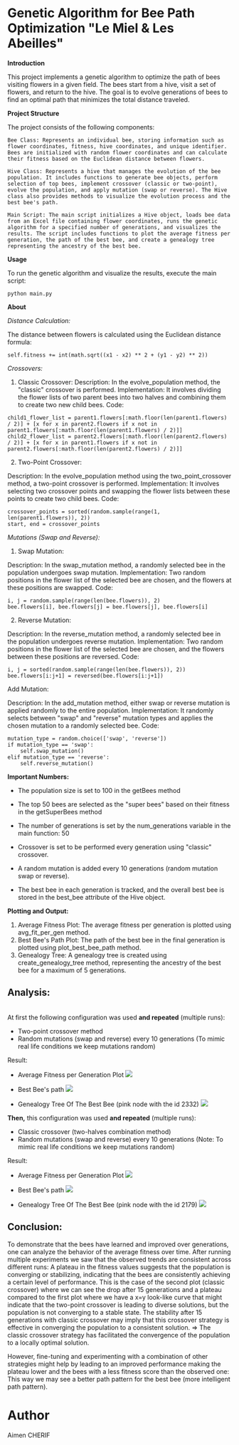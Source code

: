 # Genetic Algorithm for Bee Path Optimization "Le Miel & Les Abeilles"

<b>Introduction</b>

This project implements a genetic algorithm to optimize the path of bees visiting flowers in a given field. 
The bees start from a hive, visit a set of flowers, and return to the hive.
The goal is to evolve generations of bees to find an optimal path that minimizes the total distance traveled.


<b>Project Structure</b>

The project consists of the following components:

    Bee Class: Represents an individual bee, storing information such as flower coordinates, fitness, hive coordinates, and unique identifier. Bees are initialized with random flower coordinates and can calculate their fitness based on the Euclidean distance between flowers.

    Hive Class: Represents a hive that manages the evolution of the bee population. It includes functions to generate bee objects, perform selection of top bees, implement crossover (classic or two-point), evolve the population, and apply mutation (swap or reverse). The Hive class also provides methods to visualize the evolution process and the best bee's path.

    Main Script: The main script initializes a Hive object, loads bee data from an Excel file containing flower coordinates, runs the genetic algorithm for a specified number of generations, and visualizes the results. The script includes functions to plot the average fitness per generation, the path of the best bee, and create a genealogy tree representing the ancestry of the best bee.

<b>Usage</b>

To run the genetic algorithm and visualize the results, execute the main script:
````
python main.py
````

<b>About</b>
<br>

*Distance Calculation:*

The distance between flowers is calculated using the Euclidean distance formula:
````
self.fitness += int(math.sqrt((x1 - x2) ** 2 + (y1 - y2) ** 2))
````

*Crossovers:*

1) Classic Crossover:
Description: In the evolve_population method, the "classic" crossover is performed.
Implementation: It involves dividing the flower lists of two parent bees into two halves and combining them to create two new child bees.
Code:
````
child1_flower_list = parent1.flowers[:math.floor(len(parent1.flowers) / 2)] + [x for x in parent2.flowers if x not in parent1.flowers[:math.floor(len(parent1.flowers) / 2)]]
child2_flower_list = parent2.flowers[:math.floor(len(parent2.flowers) / 2)] + [x for x in parent1.flowers if x not in parent2.flowers[:math.floor(len(parent2.flowers) / 2)]]
````

2) Two-Point Crossover:

Description: In the evolve_population method using the two_point_crossover method, a two-point crossover is performed.
Implementation: It involves selecting two crossover points and swapping the flower lists between these points to create two child bees.
Code:
````
crossover_points = sorted(random.sample(range(1, len(parent1.flowers)), 2))
start, end = crossover_points
````

*Mutations (Swap and Reverse):*

1) Swap Mutation:

Description: In the swap_mutation method, a randomly selected bee in the population undergoes swap mutation.
Implementation: Two random positions in the flower list of the selected bee are chosen, and the flowers at these positions are swapped.
Code:

````
i, j = random.sample(range(len(bee.flowers)), 2)
bee.flowers[i], bee.flowers[j] = bee.flowers[j], bee.flowers[i]
````
2) Reverse Mutation:

Description: In the reverse_mutation method, a randomly selected bee in the population undergoes reverse mutation.
Implementation: Two random positions in the flower list of the selected bee are chosen, and the flowers between these positions are reversed.
Code:
````
i, j = sorted(random.sample(range(len(bee.flowers)), 2))
bee.flowers[i:j+1] = reversed(bee.flowers[i:j+1])
````
Add Mutation:

Description: In the add_mutation method, either swap or reverse mutation is applied randomly to the entire population.
Implementation: It randomly selects between "swap" and "reverse" mutation types and applies the chosen mutation to a randomly selected bee.
Code:
````
mutation_type = random.choice(['swap', 'reverse'])
if mutation_type == 'swap':
    self.swap_mutation()
elif mutation_type == 'reverse':
    self.reverse_mutation()
````

**Important Numbers:**

- The population size is set to 100 in the getBees method

- The top 50 bees are selected as the "super bees" based on their fitness in the getSuperBees method

- The number of generations is set by the num_generations variable in the main function: 50

- Crossover is set to be performed every generation using "classic" crossover. 

- A random mutation is added every 10 generations (random mutation swap or reverse).

- The best bee in each generation is tracked, and the overall best bee is stored in the best_bee attribute of the Hive object.


<b>Plotting and Output:</b>
1) Average Fitness Plot:
The average fitness per generation is plotted using avg_fit_per_gen method.
2) Best Bee's Path Plot:
The path of the best bee in the final generation is plotted using plot_best_bee_path method.
3) Genealogy Tree:
A genealogy tree is created using create_genealogy_tree method, representing the ancestry of the best bee for a maximum of 5 generations.


## Analysis:
<br>
At first the following configuration was used <b>and repeated</b> (multiple runs):

- Two-point crossover method
- Random mutations (swap and reverse) every 10 generations
  (To mimic real life conditions we keep mutations random)

Result:
- Average Fitness per Generation Plot
![](Images/avg_fitness_twopts.png)

- Best Bee's path
![](Images/best_bee_path_twopts.png)

- Genealogy Tree Of The Best Bee (pink node with the id 2332)
![](Images/genealogy_tree_best_bee_twopts.png)


<b>Then,</b> this configuration was used <b>and repeated</b> (multiple runs):

- Classic crossover (two-halves combination method)
- Random mutations (swap and reverse) every 10 generations
(Note: To mimic real life conditions we keep mutations random)

Result:
- Average Fitness per Generation Plot
![](Images/avg_fitness.png)

- Best Bee's path
![](Images/best_bee_path.png)

- Genealogy Tree Of The Best Bee (pink node with the id 2179)
![](Images/genealogy_tree_best_bee.png)


## Conclusion:

To demonstrate that the bees have learned and improved over generations, one can analyze the behavior of the average fitness over time.
After running multiple experiments we saw that the observed trends are consistent across different runs:
A plateau in the fitness values suggests that the population is converging or stabilizing, indicating that the bees are consistently achieving a certain level of performance.
This is the case of the second plot (classic crossover) where we can see the drop after 15 generations and a plateau compared to the first plot where we have
a x=y look-like curve that might indicate that the two-point crossover is leading to diverse solutions, but the population is not converging to a stable state.
The stability after 15 generations with classic crossover may imply that this crossover strategy is effective in converging the population to a consistent solution.
=> The classic crossover strategy has facilitated the convergence of the population to a locally optimal solution.

However, fine-tuning and experimenting with a combination of other strategies might help by leading to an improved performance making the plateau lower
and the bees with a less fitness score than the observed one: This way we may see a better path pattern for the best bee (more intelligent path pattern).


# Author 
Aimen CHERIF

